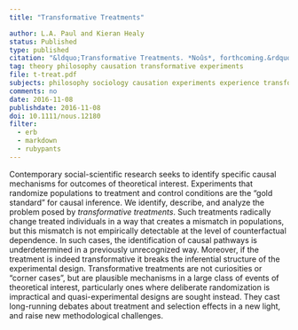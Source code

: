 ```yaml
---
title: "Transformative Treatments"

author: L.A. Paul and Kieran Healy
status: Published
type: published
citation: "&ldquo;Transformative Treatments. *Noûs*, forthcoming.&rdquo;"
tag: theory philosophy causation transformative experiments
file: t-treat.pdf
subjects: philosophy sociology causation experiments experience transformative
comments: no
date: 2016-11-08
publishdate: 2016-11-08
doi: 10.1111/nous.12180
filter:
  - erb
  - markdown
  - rubypants
---
```


Contemporary social-scientific research seeks to identify specific causal mechanisms for outcomes of theoretical interest. Experiments that randomize populations to treatment and control conditions are the “gold standard” for causal inference. We identify, describe, and analyze the problem posed by *transformative treatments*. Such treatments radically change treated individuals in a way that creates a mismatch in populations, but this mismatch is not empirically detectable at the level of counterfactual dependence. In such cases, the identification of causal pathways is underdetermined in a previously unrecognized way. Moreover, if the treatment is indeed transformative it breaks the inferential structure of the experimental design. Transformative treatments are not curiosities or “corner cases”, but are plausible mechanisms in a large class of events of theoretical interest, particularly ones where deliberate randomization is impractical and quasi-experimental designs are sought instead. They cast long-running debates about treatment and selection effects in a new light, and raise new methodological challenges.
